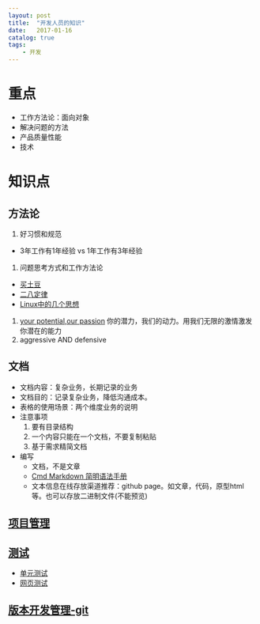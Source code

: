 ```yaml
---
layout: post
title:  "开发人员的知识"
date:   2017-01-16
catalog: true
tags:
    - 开发
---
```



# 重点
* 工作方法论：面向对象
* 解决问题的方法
* 产品质量性能
* 技术

# 知识点
## 方法论
1. 好习惯和规范
  * 3年工作有1年经验 vs 1年工作有3年经验
1. 问题思考方式和工作方法论
  * [买土豆](http://wenku.baidu.com/link?url=GROCStmuDYNMqIlqw56-OtGPWoG_V7WWLG9scVPy50gimOQIaF5B7MJ96-3wfLoVdNQkAvbJRVPyp42cUGxdivKasajK9V-OKPEsn7unp_S)
  * [二八定律](http://baike.baidu.com/item/%E4%BA%8C%E5%85%AB%E5%AE%9A%E5%BE%8B)
  * [Linux中的几个思想](http://www.mamicode.com/info-detail-1471131.html)
1. [your potential,our passion](http://blog.sina.com.cn/s/blog_47629b0b0100hf52.html)  你的潜力，我们的动力。用我们无限的激情激发你潜在的能力
1. aggressive AND defensive

## 文档
* 文档内容：复杂业务，长期记录的业务
* 文档目的：记录复杂业务，降低沟通成本。
* 表格的使用场景：两个维度业务的说明
* 注意事项
  1. 要有目录结构
  1. 一个内容只能在一个文档，不要复制粘贴
  1. 基于需求精简文档
* 编写
  * 文档，不是文章
  * [Cmd Markdown 简明语法手册](https://www.zybuluo.com/mdeditor?url=https://www.zybuluo.com/static/editor/md-help.markdown)
  * 文本信息在线存放渠道推荐：github page。如文章，代码，原型html等。也可以存放二进制文件(不能预览)


## [项目管理](/2017/01/01/project-manage/)

## [测试](TODO)
* [单元测试](https://www.zybuluo.com/lyxiang/note/595671)
* [网页测试](https://www.zybuluo.com/qihuan/note/595743)

## [版本开发管理-git](https://andrewwang79.github.io/2015/05/18/git/)
